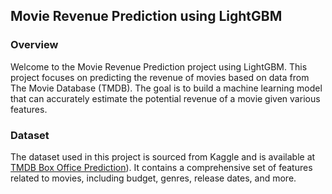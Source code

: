 ## Movie Revenue Prediction using LightGBM
### Overview
  Welcome to the Movie Revenue Prediction project using LightGBM. This project focuses on predicting the revenue of movies based on data from The Movie Database (TMDB). The goal is to build a machine learning model that can accurately estimate the potential revenue of a movie given various features.

### Dataset
  The dataset used in this project is sourced from Kaggle and is available at [TMDB Box Office Prediction](https://www.kaggle.com/c/tmdb-box-office-prediction/data)). It contains a comprehensive set of features related to movies, including budget, genres, release dates, and more.
